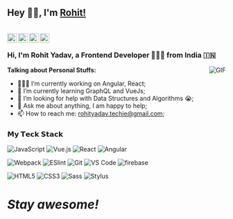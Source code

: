 ## Hey 👋🏽, I'm [Rohit!](https://rohityadav.info) 

<br/>
<a href="https://twitter.com/__rohityadav" target="_blank">
  <img align="left" alt="Rohit's Twitter" width="22px" src="https://cdn.jsdelivr.net/npm/simple-icons@v3/icons/twitter.svg" />
</a>
<a href="https://www.linkedin.com/in/rohityadavinfo/" target="_blank">
  <img align="left" alt="Rohit's LinkdeIN" width="22px" src="https://cdn.jsdelivr.net/npm/simple-icons@v3/icons/linkedin.svg" />
</a>
<a href="https://t.me/rohityadav1" target="_blank">
  <img align="left" alt="Rohit's Telegram" width="22px" src="https://cdn.jsdelivr.net/npm/simple-icons@v3/icons/telegram.svg" />
</a>
<a href="https://www.reddit.com/user/rohyadav" target="_blank">
  <img align="left" alt="Rohit's Reddit" width="22px" src="https://cdn.jsdelivr.net/npm/simple-icons@v3/icons/reddit.svg" />
</a>

<br />

### Hi, I'm Rohit Yadav, a Frontend Developer 👨🏽‍💻 from India 🇮🇳

  <img align="right" alt="GIF" src="https://media.giphy.com/media/SYKSH4GtoA0wXlhn2m/giphy.gif" />
  
**Talking about Personal Stuffs:**

- 👨🏽‍💻 I’m currently working on Angular, React;
- 🌱 I’m currently learning GraphQL and VueJs;
- 🤔 I’m looking for help with Data Structures and Algorithms 😭;
- 💬 Ask me about anything, I am happy to help;
- 📫 How to reach me: rohityadav.techie@gmail.com;

### 𝗠𝘆 𝗧𝗲𝗰𝗸 𝗦𝘁𝗮𝗰𝗸


![JavaScript](https://img.shields.io/badge/-JavaScript-%23F7DF1C?style=flat-square&logo=javascript&logoColor=000000&labelColor=%23F7DF1C&color=%23FFCE5A)
![Vue.js](https://img.shields.io/badge/-Vue.js-%232c3e50?style=flat-square&logo=Vue.js)
![React](https://img.shields.io/badge/-React-%23282C34?style=flat-square&logo=react)
![Angular](https://img.shields.io/badge/-Angular-%23282C34?style=flat-square&logo=angular)


![Webpack](https://img.shields.io/badge/-Webpack-%232C3A42?style=flat-square&logo=webpack)
![ESlint](https://img.shields.io/badge/-ESLint-%234B32C3?style=flat-square&logo=eslint)
![Git](https://img.shields.io/badge/-Git-%23F05032?style=flat-square&logo=git&logoColor=%23ffffff)
![VS Code](https://img.shields.io/badge/-VSCode-%23007ACC?style=flat-square&logo=visual-studio-code)
![firebase](https://img.shields.io/badge/-firebase-%2300C7B7?style=flat-square&logo=firebase&logoColor=ffffff)


![HTML5](https://img.shields.io/badge/-HTML5-%23E44D27?style=flat-square&logo=html5&logoColor=ffffff)
![CSS3](https://img.shields.io/badge/-CSS3-%231572B6?style=flat-square&logo=css3)
![Sass](https://img.shields.io/badge/-Sass-%23CC6699?style=flat-square&logo=sass&logoColor=ffffff)
![Stylus](https://img.shields.io/badge/-Stylus-%23333333?style=flat-square&logo=stylus)


<!-- ![Terminal](https://img.shields.io/badge/-Terminal-%231a202c?style=flat-square&logo=Terminal) -->

<h1><i>Stay awesome!</i></h1>
